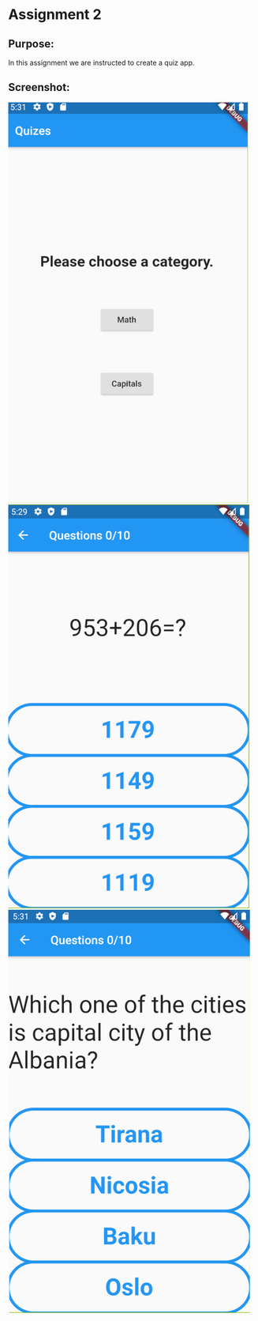 # Assignment 2

## Purpose:
In this assignment we are instructed to create a quiz app.

## Screenshot:
![](https://github.com/Nashiria/Flutter/blob/main/Assignment%203/Screenshots/Screenshot1.PNG)
![](https://github.com/Nashiria/Flutter/blob/main/Assignment%203/Screenshots/Screenshot2.PNG)
![](https://github.com/Nashiria/Flutter/blob/main/Assignment%203/Screenshots/Screenshot3.PNG)

